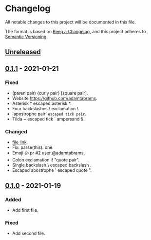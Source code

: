 # Changelog
All notable changes to this project will be documented in this file.

The format is based on [Keep a Changelog](https://keepachangelog.com/en/1.0.0/),
and this project adheres to [Semantic Versioning](https://semver.org/spec/v2.0.0.html).

## [Unreleased]

## [0.1.1] - 2021-01-21
### Fixed
- (paren pair) {curly pair} [square pair].
- Website https://github.com/adamtabrams.
- Asterisk * escaped asterisk \*.
- Four backslashes \ exclamation !.
- 'apostrophe pair' `escaped tick pair`.
- Tilda ~ escaped tick ` ampersand &.

### Changed
- [file link](./run-test).
- Fix: parse(this): one.
- Emoji :+1: pr #2 user @adamtabrams.
- Colon exclamation :! "quote pair".
- Single backslash \ escaped backslash \.
- Escaped apostrophe \' escaped quote ".

## [0.1.0] - 2021-01-19
### Added
- Add first file.

### Fixed
- Add second file.

[Unreleased]: https://github.com/adamtabrams/change/compare/0.1.1...HEAD
[0.1.1]: https://github.com/adamtabrams/change/compare/0.1.0...0.1.1
[0.1.0]: https://github.com/adamtabrams/change/releases/tag/0.1.0
